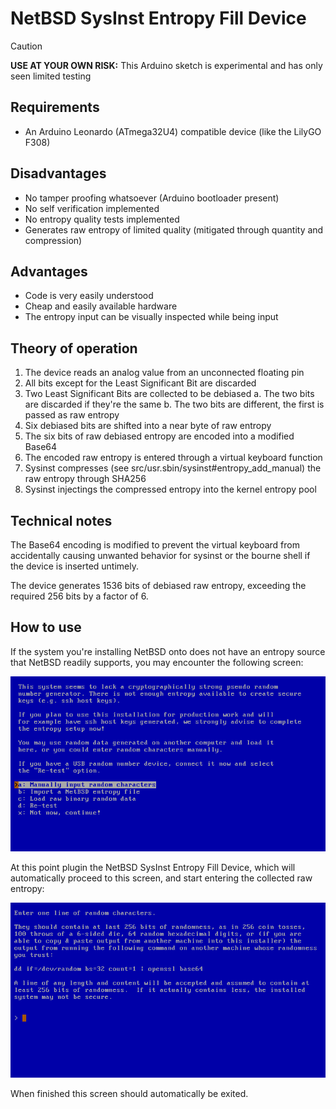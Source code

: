 # NetBSD SysInst Entropy Fill Device

> [!CAUTION]
> **USE AT YOUR OWN RISK:** This Arduino sketch is experimental and has only seen limited testing

## Requirements
* An Arduino Leonardo (ATmega32U4) compatible device (like the LilyGO F308)

## Disadvantages
* No tamper proofing whatsoever (Arduino bootloader present)
* No self verification implemented
* No entropy quality tests implemented
* Generates raw entropy of limited quality (mitigated through quantity and compression)

## Advantages
* Code is very easily understood
* Cheap and easily available hardware
* The entropy input can be visually inspected while being input

## Theory of operation

1. The device reads an analog value from an unconnected floating pin
2. All bits except for the Least Significant Bit are discarded
3. Two Least Significant Bits are collected to be debiased
	a. The two bits are discarded if they're the same
        b. The two bits are different, the first is passed as raw entropy
3. Six debiased bits are shifted into a near byte of raw entropy
4. The six bits of raw debiased entropy are encoded into a modified Base64
5. The encoded raw entropy is entered through a virtual keyboard function
6. Sysinst compresses (see src/usr.sbin/sysinst#entropy_add_manual) the raw entropy through SHA256
7. Sysinst injectings the compressed entropy into the kernel entropy pool

## Technical notes

The Base64 encoding is modified to prevent the virtual keyboard from accidentally
causing unwanted behavior for sysinst or the bourne shell if the device
is inserted untimely.

The device generates 1536 bits of debiased raw entropy, exceeding the required 256 bits
by a factor of 6.

## How to use

If the system you're installing NetBSD onto does not have an entropy source
that NetBSD readily supports, you may encounter the following screen:

![SysInst Entropy Enter 1](img/sysinst-entropy-enter-1.png)

At this point plugin the NetBSD SysInst Entropy Fill Device, which will
automatically proceed to this screen, and start entering the collected
raw entropy:

![SysInst Entropy Enter 2](img/sysinst-entropy-enter-2.png)

When finished this screen should automatically be exited.
